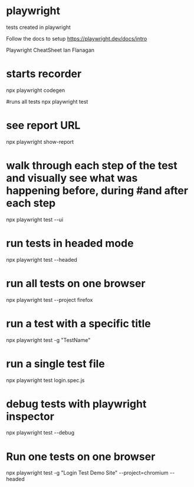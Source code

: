 # playwright

tests created in playwright 

Follow the docs to setup https://playwright.dev/docs/intro


Playwright CheatSheet Ian Flanagan 

# starts recorder
npx playwright codegen

#runs all tests 
npx playwright test

# see report URL 
npx playwright show-report

# walk through each step of the test and visually see what was happening before, during #and after each step
npx playwright test --ui

# run tests in headed mode 
npx playwright test --headed

# run all tests on one browser
npx playwright test --project firefox

# run a test with a specific title
npx playwright test -g "TestName"

# run a single test file 
npx playwright test login.spec.js

# debug tests with playwright inspector
npx playwright test --debug

# Run one tests on one browser 
npx playwright test -g  "Login Test Demo Site" --project=chromium --headed


